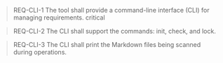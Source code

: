 > REQ-CLI-1
> The tool shall provide a command-line interface (CLI) for managing requirements.
> critical

> REQ-CLI-2
> The CLI shall support the commands: init, check, and lock.

> REQ-CLI-3
> The CLI shall print the Markdown files being scanned during operations. 
